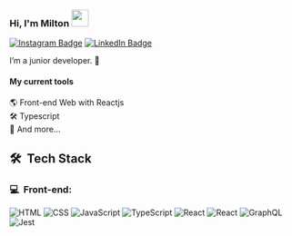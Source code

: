 ### Hi, I'm Milton <img src="https://media.giphy.com/media/hvRJCLFzcasrR4ia7z/giphy.gif" width="30" >


[![Instagram Badge](https://img.shields.io/badge/-Instagram-373737?style=flat&logo=instagram&logoColor=white)](https://www.instagram.com/) 
[![LinkedIn Badge](https://img.shields.io/badge/-LinkedIn-373737?style=flat&logo=linkedin&logoColor=white)](https://www.linkedin.com/in/miltton94) 

I’m a junior developer. 🚀


#### My current tools 
🌎 Front-end Web with Reactjs  
🛠️ Typescript  
🧰 And more...  

<h2> 🛠 &nbsp;Tech Stack</h2>
<h3>💻 &nbsp;Front-end:</h3>

![HTML](https://img.shields.io/badge/-HTML-333333?style=flat&logo=HTML5)
![CSS](https://img.shields.io/badge/-CSS-333333?style=flat&logo=CSS3&logoColor=1572B6)
![JavaScript](https://img.shields.io/badge/-JavaScript-333333?style=flat&logo=javascript)
![TypeScript](https://img.shields.io/badge/-TypeScript-333333?style=flat&logo=typescript&logoColor=2D79C7)
![React](https://img.shields.io/badge/-React-333333?style=flat&logo=react)
![React](https://img.shields.io/badge/-React%20Native-333333?style=flat&logo=react)
![GraphQL](https://img.shields.io/badge/-GraphQL-333333?style=flat&logo=graphql&logoColor=E535AB)
![Jest](https://img.shields.io/badge/-Jest-333333?style=flat&logo=jest&logoColor=E535AB)

